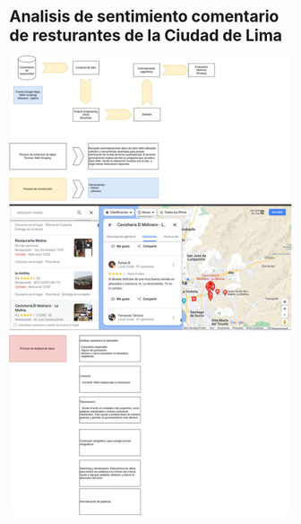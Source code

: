 # Analisis de sentimiento comentario de resturantes de la Ciudad de Lima

![Proceso de experimentación](src/logo/Experimento.png)
